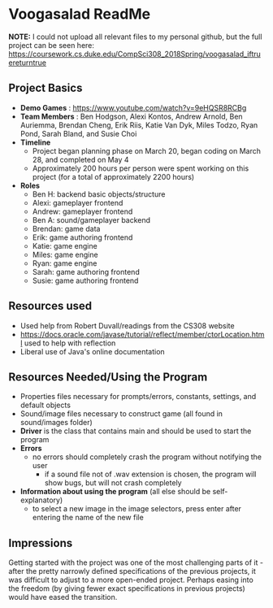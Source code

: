 # Voogasalad ReadMe
**NOTE:** I could not upload all relevant files to my personal github, but the full project can be seen here: https://coursework.cs.duke.edu/CompSci308_2018Spring/voogasalad_iftruereturntrue
## Project Basics
- **Demo Games** :  https://www.youtube.com/watch?v=9eHQSR8RCBg
- **Team Members** : Ben Hodgson, Alexi Kontos, Andrew Arnold, Ben Auriemma, Brendan Cheng, Erik Riis, Katie Van Dyk, Miles Todzo, Ryan Pond, Sarah Bland, and Susie Choi
- **Timeline**
    - Project began planning phase on March 20, began coding on March 28, and completed on May 4
    - Approximately 200 hours per person were spent working on this project (for a total of approximately 2200 hours)
- **Roles**
    - Ben H: backend basic objects/structure
    - Alexi: gameplayer frontend
    - Andrew: gameplayer frontend
    - Ben A: sound/gameplayer backend
    - Brendan: game data
    - Erik: game authoring frontend
    - Katie: game engine
    - Miles: game engine
    - Ryan: game engine
    - Sarah: game authoring frontend
    - Susie: game authoring frontend
## Resources used
- Used help from Robert Duvall/readings from the CS308 website
- https://docs.oracle.com/javase/tutorial/reflect/member/ctorLocation.html used to help with reflection
- Liberal use of Java's online documentation
## Resources Needed/Using the Program
- Properties files necessary for prompts/errors, constants, settings, and default objects
- Sound/image files necessary to construct game (all found in sound/images folder)
- **Driver** is the class that contains main and should be used to start the program
- **Errors**
    - no errors should completely crash the program without notifying the user
        - if a sound file not of .wav extension is chosen, the program will show bugs, but will not crash completely
- **Information about using the program** (all else should be self-explanatory)
    - to select a new image in the image selectors, press enter after entering the name of the new file

## Impressions

Getting started with the project was one of the most challenging parts of it - after the pretty narrowly defined specifications of the previous projects, it was difficult to adjust to a more open-ended project. Perhaps easing into the freedom (by giving fewer exact specifications in previous projects) would have eased the transition.
